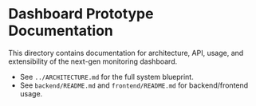 # Dashboard Prototype Documentation

This directory contains documentation for architecture, API, usage, and extensibility of the next-gen monitoring dashboard.

- See `../ARCHITECTURE.md` for the full system blueprint.
- See `backend/README.md` and `frontend/README.md` for backend/frontend usage.
